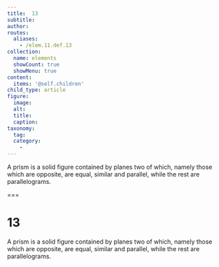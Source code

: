 ```yaml
---
title:  13
subtitle: 
author:
routes:
  aliases:
    - /elem.11.def.13
collection:
  name: elements
  showCount: true
  showMenu: true
content:
  items: '@self.children'
child_type: article
figure:
  image:
  alt:
  title:
  caption:
taxonomy:
  tag:
  category:
    - 
---
```


<p>A <hi rend="bold">prism</hi> is a solid figure contained by planes two of which, namely those which are opposite, are equal, similar and parallel, while the rest are parallelograms.</p>

===

<h1>13</h1>
<p>A <span class="bold">prism</span> is a solid figure contained by planes two of which, namely those which are opposite, are equal, similar and parallel, while the rest are parallelograms.</p>
